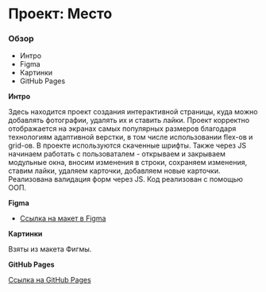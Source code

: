 # Проект: Место

### Обзор

* Интро
* Figma
* Картинки
* GitHub Pages

**Интро**

Здесь находится проект создания интерактивной страницы, куда можно добавлять фотографии, удалять их и ставить лайки. Проект корректно отображается на экранах самых популярных размеров благодаря технологиям адаптивной верстки, в том числе использовании flex-ов и grid-ов. В проекте используются скаченные шрифты. Также через JS начинаем работать с пользоваталем - открываем и закрываем модульные окна, вносим изменения в строки, сохраняем изменения, ставим лайки, удаляем карточки, добавляем новые карточки. Реализована валидация форм через JS. Код реализован с помощью ООП.

**Figma**

* [Ссылка на макет в Figma](https://www.figma.com/file/2cn9N9jSkmxD84oJik7xL7/JavaScript.-Sprint-4?node-id=0%3A1)

**Картинки**

Взяты из макета Фигмы.

**GitHub Pages**

[Ссылка на GitHub Pages](https://ptica8.github.io/mesto/)
